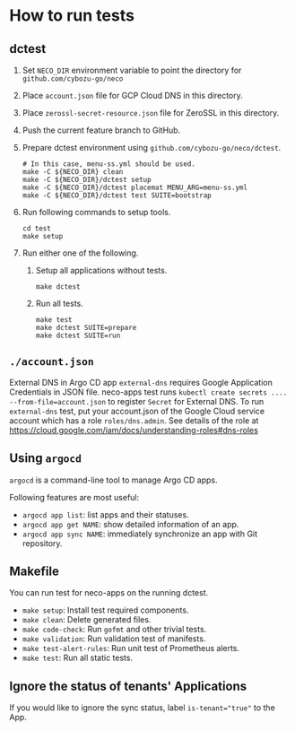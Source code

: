 How to run tests
================

dctest
------

1. Set `NECO_DIR` environment variable to point the directory for `github.com/cybozu-go/neco`
2. Place `account.json` file for GCP Cloud DNS in this directory.
3. Place `zerossl-secret-resource.json` file for ZeroSSL in this directory.
4. Push the current feature branch to GitHub.
5. Prepare dctest environment using `github.com/cybozu-go/neco/dctest`.

    ```console
    # In this case, menu-ss.yml should be used.
    make -C ${NECO_DIR} clean
    make -C ${NECO_DIR}/dctest setup
    make -C ${NECO_DIR}/dctest placemat MENU_ARG=menu-ss.yml
    make -C ${NECO_DIR}/dctest test SUITE=bootstrap
    ```

6. Run following commands to setup tools.

    ```console
    cd test
    make setup
    ```

7. Run either one of the following.

    1. Setup all applications without tests.

        ```console
        make dctest
        ```

    2. Run all tests.

        ```console
        make test
        make dctest SUITE=prepare
        make dctest SUITE=run
        ```

`./account.json`
----------------

External DNS in Argo CD app `external-dns` requires Google Application Credentials in JSON file.
neco-apps test runs `kubectl create secrets .... --from-file=account.json` to register `Secret` for External DNS.
To run `external-dns` test, put your account.json of the Google Cloud service account which has a role `roles/dns.admin`.
See details of the role at https://cloud.google.com/iam/docs/understanding-roles#dns-roles

Using `argocd`
--------------

`argocd` is a command-line tool to manage Argo CD apps.

Following features are most useful:

- `argocd app list`: list apps and their statuses.
- `argocd app get NAME`: show detailed information of an app.
- `argocd app sync NAME`: immediately synchronize an app with Git repository.

Makefile
--------

You can run test for neco-apps on the running dctest.

- `make setup`: Install test required components.
- `make clean`: Delete generated files.
- `make code-check`: Run `gofmt` and other trivial tests.
- `make validation`: Run validation test of manifests.
- `make test-alert-rules`: Run unit test of Prometheus alerts.
- `make test`: Run all static tests.

Ignore the status of tenants' Applications
------------------------------------------
If you would like to ignore the sync status, label `is-tenant="true"` to the App.

